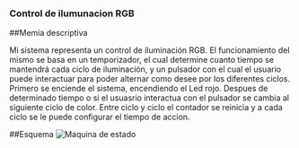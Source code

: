 ### Control de ilumunacion RGB

##Memia descriptiva

Mi sistema representa un control de iluminación RGB. El funcionamiento del mismo se basa en un
temporizador, el cual determine cuanto tiempo se mantendrá cada ciclo de iluminación, y un
pulsador con el cual el usuario puede interactuar para poder alternar como desee por los diferentes
ciclos.
Primero se enciende el sistema, encendiendo el Led rojo. Despues de determinado tiempo o si el
usuasrio interactua con el pulsador se cambia al siguiente ciclo de color. Entre ciclo y ciclo el
contador se reinicia y a cada ciclo se le puede configurar el tiempo de accion.

##Esquema
![Maquina de estado](https://github.com/user-attachments/assets/f7a4ee4d-a866-46f1-a59f-6930f914686d)
